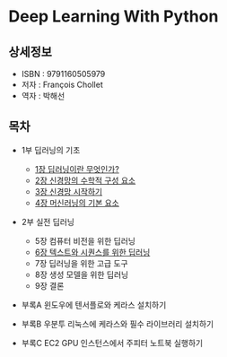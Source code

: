 # Deep Learning With Python


## 상세정보

- ISBN : 9791160505979
- 저자 : François Chollet
- 역자 : 박해선


## 목차

- 1부 딥러닝의 기초
  - [1장 딥러닝이란 무엇인가?](./ch01-what-is-deep-learning/README.md)
  - [2장 신경망의 수학적 구성 요소](./ch02-the-mathematical-building-blocks-of-neural-networks/README.md)
  - [3장 신경망 시작하기](./ch03-getting-started-with-neural-networks/README.md)
  - [4장 머신러닝의 기본 요소](./ch04-fundamentals-of-machine-learning/README.md)

- 2부 실전 딥러닝
  - 5장 컴퓨터 비전을 위한 딥러닝
  - [6장 텍스트와 시퀀스를 위한 딥러닝](./ch06-deep-learning-for-text-and-sequences/README.md)
  - 7장 딥러닝을 위한 고급 도구
  - 8장 생성 모델을 위한 딥러닝
  - 9장 결론

- 부록A 윈도우에 텐서플로와 케라스 설치하기

- 부록B 우분투 리눅스에 케라스와 필수 라이브러리 설치하기

- 부록C EC2 GPU 인스턴스에서 주피터 노트북 실행하기

